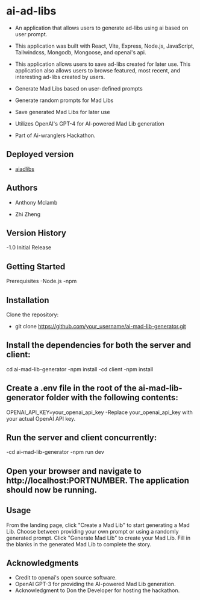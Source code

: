 # ai-ad-libs

- An application that allows users to generate ad-libs using ai based on user prompt.

- This application was built with React, Vite, Express, Node.js, JavaScript, Tailwindcss, Mongodb, Mongoose, and openai's api.

- This application allows users to save ad-libs created for later use. This application also allows users to browse featured, most recent, and interesting ad-libs created by users.
 - Generate Mad Libs based on user-defined prompts
 - Generate random prompts for Mad Libs
 - Save generated Mad Libs for later use
 - Utilizes OpenAI's GPT-4 for AI-powered Mad Lib generation

- Part of Ai-wranglers Hackathon.


## Deployed version

- [aiadlibs](https://aiadlibs.com/)

## Authors

- Anthony Mclamb

- Zhi Zheng

## Version History

-1.0 Initial Release

## Getting Started
 Prerequisites
 -Node.js
 -npm
 
## Installation
 Clone the repository:
 - git clone https://github.com/your_username/ai-mad-lib-generator.git

## Install the dependencies for both the server and client:
 cd ai-mad-lib-generator
 -npm install
 -cd client
 -npm install
 
## Create a .env file in the root of the ai-mad-lib-generator folder with the following contents:
  OPENAI_API_KEY=your_openai_api_key
  -Replace your_openai_api_key with your actual OpenAI API key.

## Run the server and client concurrently:
  -cd ai-mad-lib-generator
  -npm run dev

## Open your browser and navigate to http://localhost:PORTNUMBER. The application should now be running.

## Usage
  From the landing page, click "Create a Mad Lib" to start generating a Mad Lib.
  Choose between providing your own prompt or using a randomly generated prompt.
  Click "Generate Mad Lib" to create your Mad Lib.
  Fill in the blanks in the generated Mad Lib to complete the story.

## Acknowledgments

- Credit to openai's open source software.
- OpenAI GPT-3 for providing the AI-powered Mad Lib generation.
- Acknowledgment to Don the Developer for hosting the hackathon.
